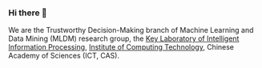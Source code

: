 ### Hi there 👋

We are the Trustworthy Decision-Making branch of 
Machine Learning and Data Mining (MLDM) research group, 
the [Key Laboratory of Intelligent Information Processing](http://iip.ict.ac.cn/), 
[Institute of Computing Technology](http://www.ict.ac.cn/), 
Chinese Academy of Sciences (ICT, CAS). 
